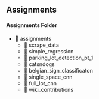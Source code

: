 ## Assignments

#### Assignments Folder 

- &#128193; assignments
  - &#128193; scrape_data  
  - &#128193; simple_regression
  - &#128193; parking_lot_detection_pt_1
  - &#128193; catsndogs
  - &#128193; belgian_sign_classificaton
  - &#128193; single_space_cnn
  - &#128193; full_lot_cnn
  - &#128193; wiki_contributions
